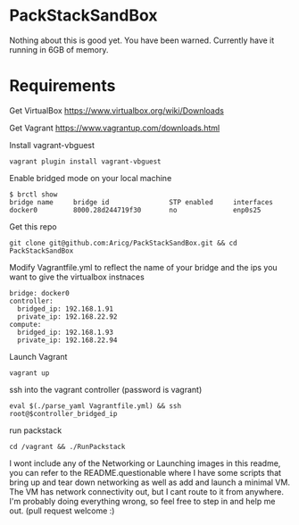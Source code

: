 PackStackSandBox
================

Nothing about this is good yet. You have been warned.
Currently have it running in 6GB of memory. 

Requirements
============
Get VirtualBox https://www.virtualbox.org/wiki/Downloads

Get Vagrant https://www.vagrantup.com/downloads.html

Install vagrant-vbguest

    vagrant plugin install vagrant-vbguest

Enable bridged mode on your local machine

    $ brctl show
    bridge name     bridge id               STP enabled     interfaces
    docker0         8000.28d244719f30       no              enp0s25

Get this repo

    git clone git@github.com:Aricg/PackStackSandBox.git && cd PackStackSandBox

Modify Vagrantfile.yml to reflect the name of your bridge and the ips you want to give the virtualbox instnaces 

    bridge: docker0
    controller:
      bridged_ip: 192.168.1.91
      private_ip: 192.168.22.92
    compute:
      bridged_ip: 192.168.1.93
      private_ip: 192.168.22.94

Launch Vagrant
    
    vagrant up

ssh into the vagrant controller (password is vagrant)

    eval $(./parse_yaml Vagrantfile.yml) && ssh root@$controller_bridged_ip

run packstack

    cd /vagrant && ./RunPackstack

I wont include any of the Networking or Launching images in this readme, you can refer to the README.questionable where I have some scripts that bring up and tear down networking  as well as add and launch a minimal VM.
The VM has network connectivity out, but I cant route to it from anywhere. I'm probably doing everything wrong, so feel free to step in and help me out. (pull request welcome :)
